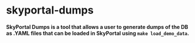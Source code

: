 # skyportal-dumps

#### SkyPortal Dumps is a tool that allows a user to generate dumps of the DB as .YAML files that can be loaded in SkyPortal using `make load_demo_data`.
